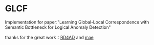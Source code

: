 # GLCF
Implementation for paper:"Learning Global-Local Correspondence with Semantic Bottleneck for Logical Anomaly Detection"


thanks for the great work：[RD4AD](https://github.com/hq-deng/RD4AD) and  [mae](https://github.com/facebookresearch/mae)
